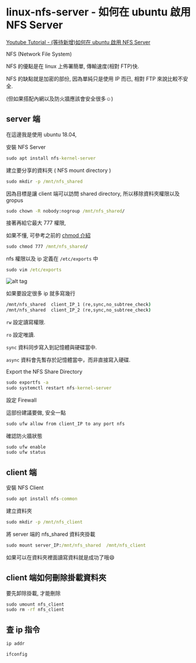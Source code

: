 # linux-nfs-server - 如何在 ubuntu 啟用 NFS Server

[Youtube Tutorial - (等待新增)如何在 ubuntu 啟用 NFS Server]()

NFS (Network File System)

NFS 的優點是在 linux 上佈署簡單, 傳輸速度(相對 FTP)快.

NFS 的缺點就是加密的部份, 因為單純只是使用 IP 而已, 相對 FTP 來說比較不安全.

(但如果搭配內網以及防火牆應該會安全很多:relaxed:)

## server 端

在這邊我是使用 ubuntu 18.04,

安裝 NFS Server

```cmd
sudo apt install nfs-kernel-server
```

建立要分享的資料夾 ( NFS mount directory )

```cmd
sudo mkdir -p /mnt/nfs_shared
```

因為目標是讓 client 端可以訪問 shared directory, 所以移除資料夾權限以及 gropus

```cmd
sudo chown -R nobody:nogroup /mnt/nfs_shared/
```

接著再給它最大 777 權限,

如果不懂, 可參考之前的 [chmod 介紹](https://github.com/twtrubiks/linux-note#chmod)

```cmd
sudo chmod 777 /mnt/nfs_shared/
```

nfs 權限以及 ip 定義在 `/etc/exports` 中

```cmd
sudo vim /etc/exports
```

![alt tag](https://i.imgur.com/RosnyH1.png)

如果要設定很多 ip 就多寫幾行

```cmd
/mnt/nfs_shared  client_IP_1 (re,sync,no_subtree_check)
/mnt/nfs_shared  client_IP_2 (re,sync,no_subtree_check)
```

`rw` 設定讀寫權限.

`ro` 設定唯讀.

`sync` 資料同步寫入到記憶體與硬碟當中.

`async` 資料會先暫存於記憶體當中，而非直接寫入硬碟.

Export the NFS Share Directory

```cmd
sudo exportfs -a
sudo systemctl restart nfs-kernel-server
```

設定 Firewall

這部份建議要做, 安全一點

```cmd
sudo ufw allow from client_IP to any port nfs
```

確認防火牆狀態

```cmd
sudo ufw enable
sudo ufw status
```

## client 端

安裝 NFS Client

```cmd
sudo apt install nfs-common
```

建立資料夾

```cmd
sudo mkdir -p /mnt/nfs_client
```

將 server 端的 nfs_shared 資料夾掛載

```cmd
sudo mount server_IP:/mnt/nfs_shared  /mnt/nfs_client
```

如果可以在資料夾裡面讀寫資料就是成功了哦:smile:

## client 端如何刪除掛載資料夾

要先卸除掛載, 才能刪除

```cmd
sudo umount nfs_client
sudo rm -rf nfs_client
```

## 查 ip 指令

```cmd
ip addr
```

```cmd
ifconfig
```
